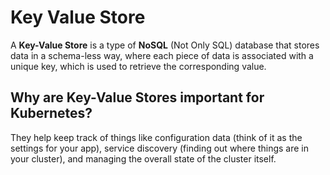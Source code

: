 # Key Value Store

A **Key-Value Store** is a type of **NoSQL** (Not Only SQL) database that stores data in a schema-less way, where each piece of data is associated with a unique key, which is used to retrieve the corresponding value.

## Why are Key-Value Stores important for Kubernetes?

They help keep track of things like configuration data (think of it as the settings for your app), service discovery (finding out where things are in your cluster), and managing the overall state of the cluster itself.
